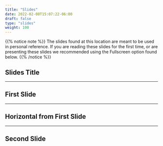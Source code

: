 ```yaml
---
title: "Slides"
date: 2022-02-08T15:07:22-06:00
draft: false
type: "slides"
weight: 100
---
```


{{% notice note %}}
The slides found at this location are meant to be used in personal reference. If you are reading these slides for the first time, or are presenting these slides we recommended using the Fullscreen option found below.
{{% /notice %}}

## Slides Title

---

## First Slide

___

## Horizontal from First Slide

---

## Second Slide